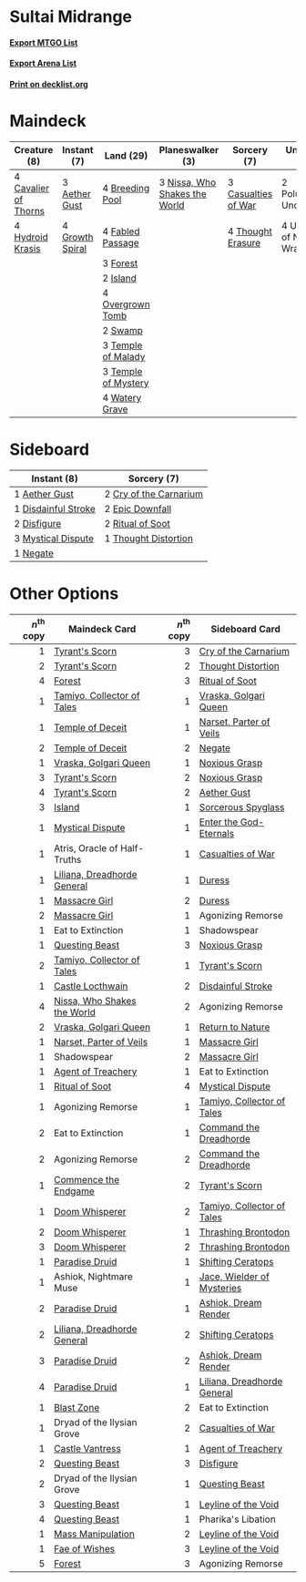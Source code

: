 # Sultai Midrange

#### [Export MTGO List](../collection/Sultai%20Midrange/Sultai%20Midrange.txt)
#### [Export Arena List](../collection/Sultai%20Midrange/Sultai%20Midrange_arena.txt)
#### [Print on decklist.org](http://decklist.org/?deckmain=3%09Aether%20Gust%0A4%09Breeding%20Pool%0A3%09Casualties%20of%20War%0A4%09Cavalier%20of%20Thorns%0A4%09Fabled%20Passage%0A3%09Forest%0A4%09Growth%20Spiral%0A4%09Hydroid%20Krasis%0A2%09Island%0A3%09Nissa,%20Who%20Shakes%20the%20World%0A4%09Overgrown%20Tomb%0A2%09Polukranos,%20Unchained%0A2%09Swamp%0A3%09Temple%20of%20Malady%0A3%09Temple%20of%20Mystery%0A4%09Thought%20Erasure%0A4%09Uro,%20Titan%20of%20Nature's%20Wrath%0A4%09Watery%20Grave&deckside=1%09Aether%20Gust%0A2%09Cry%20of%20the%20Carnarium%0A1%09Disdainful%20Stroke%0A2%09Disfigure%0A2%09Epic%20Downfall%0A3%09Mystical%20Dispute%0A1%09Negate%0A2%09Ritual%20of%20Soot%0A1%09Thought%20Distortion)
# Maindeck

|                                         Creature (8)                                          |                                       Instant (7)                                        |                                          Land (29)                                           |                                            Planeswalker (3)                                            |                                         Sorcery (7)                                          |         Unknown (6)          |
|-----------------------------------------------------------------------------------------------|------------------------------------------------------------------------------------------|----------------------------------------------------------------------------------------------|--------------------------------------------------------------------------------------------------------|----------------------------------------------------------------------------------------------|------------------------------|
|4 [Cavalier of Thorns](http://gatherer.wizards.com/Pages/Card/Details.aspx?multiverseid=466921)|3 [Aether Gust](http://gatherer.wizards.com/Pages/Card/Details.aspx?multiverseid=466796)  |4 [Breeding Pool](http://gatherer.wizards.com/Pages/Card/Details.aspx?multiverseid=97088)     |3 [Nissa, Who Shakes the World](http://gatherer.wizards.com/Pages/Card/Details.aspx?multiverseid=461096)|3 [Casualties of War](http://gatherer.wizards.com/Pages/Card/Details.aspx?multiverseid=461114)|2 Polukranos, Unchained       |
|4 [Hydroid Krasis](http://gatherer.wizards.com/Pages/Card/Details.aspx?multiverseid=457327)    |4 [Growth Spiral](http://gatherer.wizards.com/Pages/Card/Details.aspx?multiverseid=457322)|4 [Fabled Passage](http://gatherer.wizards.com/Pages/Card/Details.aspx?multiverseid=473206)   |                                                                                                        |4 [Thought Erasure](http://gatherer.wizards.com/Pages/Card/Details.aspx?multiverseid=452956)  |4 Uro, Titan of Nature's Wrath|
|                                                                                               |                                                                                          |3 [Forest](http://gatherer.wizards.com/Pages/Card/Details.aspx?multiverseid=439860)           |                                                                                                        |                                                                                              |                              |
|                                                                                               |                                                                                          |2 [Island](http://gatherer.wizards.com/Pages/Card/Details.aspx?multiverseid=439857)           |                                                                                                        |                                                                                              |                              |
|                                                                                               |                                                                                          |4 [Overgrown Tomb](http://gatherer.wizards.com/Pages/Card/Details.aspx?multiverseid=405103)   |                                                                                                        |                                                                                              |                              |
|                                                                                               |                                                                                          |2 [Swamp](http://gatherer.wizards.com/Pages/Card/Details.aspx?multiverseid=439858)            |                                                                                                        |                                                                                              |                              |
|                                                                                               |                                                                                          |3 [Temple of Malady](http://gatherer.wizards.com/Pages/Card/Details.aspx?multiverseid=380515) |                                                                                                        |                                                                                              |                              |
|                                                                                               |                                                                                          |3 [Temple of Mystery](http://gatherer.wizards.com/Pages/Card/Details.aspx?multiverseid=373571)|                                                                                                        |                                                                                              |                              |
|                                                                                               |                                                                                          |4 [Watery Grave](http://gatherer.wizards.com/Pages/Card/Details.aspx?multiverseid=405114)     |                                                                                                        |                                                                                              |                              |


# Sideboard

|                                         Instant (8)                                          |                                           Sorcery (7)                                           |
|----------------------------------------------------------------------------------------------|-------------------------------------------------------------------------------------------------|
|1 [Aether Gust](http://gatherer.wizards.com/Pages/Card/Details.aspx?multiverseid=466796)      |2 [Cry of the Carnarium](http://gatherer.wizards.com/Pages/Card/Details.aspx?multiverseid=457214)|
|1 [Disdainful Stroke](http://gatherer.wizards.com/Pages/Card/Details.aspx?multiverseid=420705)|2 [Epic Downfall](http://gatherer.wizards.com/Pages/Card/Details.aspx?multiverseid=473047)       |
|2 [Disfigure](http://gatherer.wizards.com/Pages/Card/Details.aspx?multiverseid=442076)        |2 [Ritual of Soot](http://gatherer.wizards.com/Pages/Card/Details.aspx?multiverseid=452834)      |
|3 [Mystical Dispute](http://gatherer.wizards.com/Pages/Card/Details.aspx?multiverseid=473020) |1 [Thought Distortion](http://gatherer.wizards.com/Pages/Card/Details.aspx?multiverseid=466871)  |
|1 [Negate](http://gatherer.wizards.com/Pages/Card/Details.aspx?multiverseid=423707)           |                                                                                                 |


# Other Options

|*n*<sup>th</sup> copy|                                            Maindeck Card                                             |*n*<sup>th</sup> copy|                                            Sideboard Card                                            |
|--------------------:|------------------------------------------------------------------------------------------------------|--------------------:|------------------------------------------------------------------------------------------------------|
|                    1|[Tyrant's Scorn](http://gatherer.wizards.com/Pages/Card/Details.aspx?multiverseid=461152)             |                    3|[Cry of the Carnarium](http://gatherer.wizards.com/Pages/Card/Details.aspx?multiverseid=457214)       |
|                    2|[Tyrant's Scorn](http://gatherer.wizards.com/Pages/Card/Details.aspx?multiverseid=461152)             |                    2|[Thought Distortion](http://gatherer.wizards.com/Pages/Card/Details.aspx?multiverseid=466871)         |
|                    4|[Forest](http://gatherer.wizards.com/Pages/Card/Details.aspx?multiverseid=439860)                     |                    3|[Ritual of Soot](http://gatherer.wizards.com/Pages/Card/Details.aspx?multiverseid=452834)             |
|                    1|[Tamiyo, Collector of Tales](http://gatherer.wizards.com/Pages/Card/Details.aspx?multiverseid=461147) |                    1|[Vraska, Golgari Queen](http://gatherer.wizards.com/Pages/Card/Details.aspx?multiverseid=452963)      |
|                    1|[Temple of Deceit](http://gatherer.wizards.com/Pages/Card/Details.aspx?multiverseid=373734)           |                    1|[Narset, Parter of Veils](http://gatherer.wizards.com/Pages/Card/Details.aspx?multiverseid=460988)    |
|                    2|[Temple of Deceit](http://gatherer.wizards.com/Pages/Card/Details.aspx?multiverseid=373734)           |                    2|[Negate](http://gatherer.wizards.com/Pages/Card/Details.aspx?multiverseid=423707)                     |
|                    1|[Vraska, Golgari Queen](http://gatherer.wizards.com/Pages/Card/Details.aspx?multiverseid=452963)      |                    1|[Noxious Grasp](http://gatherer.wizards.com/Pages/Card/Details.aspx?multiverseid=466864)              |
|                    3|[Tyrant's Scorn](http://gatherer.wizards.com/Pages/Card/Details.aspx?multiverseid=461152)             |                    2|[Noxious Grasp](http://gatherer.wizards.com/Pages/Card/Details.aspx?multiverseid=466864)              |
|                    4|[Tyrant's Scorn](http://gatherer.wizards.com/Pages/Card/Details.aspx?multiverseid=461152)             |                    2|[Aether Gust](http://gatherer.wizards.com/Pages/Card/Details.aspx?multiverseid=466796)                |
|                    3|[Island](http://gatherer.wizards.com/Pages/Card/Details.aspx?multiverseid=439857)                     |                    1|[Sorcerous Spyglass](http://gatherer.wizards.com/Pages/Card/Details.aspx?multiverseid=435407)         |
|                    1|[Mystical Dispute](http://gatherer.wizards.com/Pages/Card/Details.aspx?multiverseid=473020)           |                    1|[Enter the God-Eternals](http://gatherer.wizards.com/Pages/Card/Details.aspx?multiverseid=461123)     |
|                    1|Atris, Oracle of Half-Truths                                                                          |                    1|[Casualties of War](http://gatherer.wizards.com/Pages/Card/Details.aspx?multiverseid=461114)          |
|                    1|[Liliana, Dreadhorde General](http://gatherer.wizards.com/Pages/Card/Details.aspx?multiverseid=461024)|                    1|[Duress](http://gatherer.wizards.com/Pages/Card/Details.aspx?multiverseid=14557)                      |
|                    1|[Massacre Girl](http://gatherer.wizards.com/Pages/Card/Details.aspx?multiverseid=461026)              |                    2|[Duress](http://gatherer.wizards.com/Pages/Card/Details.aspx?multiverseid=14557)                      |
|                    2|[Massacre Girl](http://gatherer.wizards.com/Pages/Card/Details.aspx?multiverseid=461026)              |                    1|Agonizing Remorse                                                                                     |
|                    1|Eat to Extinction                                                                                     |                    1|Shadowspear                                                                                           |
|                    1|[Questing Beast](http://gatherer.wizards.com/Pages/Card/Details.aspx?multiverseid=473133)             |                    3|[Noxious Grasp](http://gatherer.wizards.com/Pages/Card/Details.aspx?multiverseid=466864)              |
|                    2|[Tamiyo, Collector of Tales](http://gatherer.wizards.com/Pages/Card/Details.aspx?multiverseid=461147) |                    1|[Tyrant's Scorn](http://gatherer.wizards.com/Pages/Card/Details.aspx?multiverseid=461152)             |
|                    1|[Castle Locthwain](http://gatherer.wizards.com/Pages/Card/Details.aspx?multiverseid=473203)           |                    2|[Disdainful Stroke](http://gatherer.wizards.com/Pages/Card/Details.aspx?multiverseid=420705)          |
|                    4|[Nissa, Who Shakes the World](http://gatherer.wizards.com/Pages/Card/Details.aspx?multiverseid=461096)|                    2|Agonizing Remorse                                                                                     |
|                    2|[Vraska, Golgari Queen](http://gatherer.wizards.com/Pages/Card/Details.aspx?multiverseid=452963)      |                    1|[Return to Nature](http://gatherer.wizards.com/Pages/Card/Details.aspx?multiverseid=461102)           |
|                    1|[Narset, Parter of Veils](http://gatherer.wizards.com/Pages/Card/Details.aspx?multiverseid=460988)    |                    1|[Massacre Girl](http://gatherer.wizards.com/Pages/Card/Details.aspx?multiverseid=461026)              |
|                    1|Shadowspear                                                                                           |                    2|[Massacre Girl](http://gatherer.wizards.com/Pages/Card/Details.aspx?multiverseid=461026)              |
|                    1|[Agent of Treachery](http://gatherer.wizards.com/Pages/Card/Details.aspx?multiverseid=466797)         |                    1|Eat to Extinction                                                                                     |
|                    1|[Ritual of Soot](http://gatherer.wizards.com/Pages/Card/Details.aspx?multiverseid=452834)             |                    4|[Mystical Dispute](http://gatherer.wizards.com/Pages/Card/Details.aspx?multiverseid=473020)           |
|                    1|Agonizing Remorse                                                                                     |                    1|[Tamiyo, Collector of Tales](http://gatherer.wizards.com/Pages/Card/Details.aspx?multiverseid=461147) |
|                    2|Eat to Extinction                                                                                     |                    1|[Command the Dreadhorde](http://gatherer.wizards.com/Pages/Card/Details.aspx?multiverseid=461009)     |
|                    2|Agonizing Remorse                                                                                     |                    2|[Command the Dreadhorde](http://gatherer.wizards.com/Pages/Card/Details.aspx?multiverseid=461009)     |
|                    1|[Commence the Endgame](http://gatherer.wizards.com/Pages/Card/Details.aspx?multiverseid=460972)       |                    2|[Tyrant's Scorn](http://gatherer.wizards.com/Pages/Card/Details.aspx?multiverseid=461152)             |
|                    1|[Doom Whisperer](http://gatherer.wizards.com/Pages/Card/Details.aspx?multiverseid=452819)             |                    2|[Tamiyo, Collector of Tales](http://gatherer.wizards.com/Pages/Card/Details.aspx?multiverseid=461147) |
|                    2|[Doom Whisperer](http://gatherer.wizards.com/Pages/Card/Details.aspx?multiverseid=452819)             |                    1|[Thrashing Brontodon](http://gatherer.wizards.com/Pages/Card/Details.aspx?multiverseid=456570)        |
|                    3|[Doom Whisperer](http://gatherer.wizards.com/Pages/Card/Details.aspx?multiverseid=452819)             |                    2|[Thrashing Brontodon](http://gatherer.wizards.com/Pages/Card/Details.aspx?multiverseid=456570)        |
|                    1|[Paradise Druid](http://gatherer.wizards.com/Pages/Card/Details.aspx?multiverseid=461098)             |                    1|[Shifting Ceratops](http://gatherer.wizards.com/Pages/Card/Details.aspx?multiverseid=466948)          |
|                    1|Ashiok, Nightmare Muse                                                                                |                    1|[Jace, Wielder of Mysteries](http://gatherer.wizards.com/Pages/Card/Details.aspx?multiverseid=460981) |
|                    2|[Paradise Druid](http://gatherer.wizards.com/Pages/Card/Details.aspx?multiverseid=461098)             |                    1|[Ashiok, Dream Render](http://gatherer.wizards.com/Pages/Card/Details.aspx?multiverseid=461155)       |
|                    2|[Liliana, Dreadhorde General](http://gatherer.wizards.com/Pages/Card/Details.aspx?multiverseid=461024)|                    2|[Shifting Ceratops](http://gatherer.wizards.com/Pages/Card/Details.aspx?multiverseid=466948)          |
|                    3|[Paradise Druid](http://gatherer.wizards.com/Pages/Card/Details.aspx?multiverseid=461098)             |                    2|[Ashiok, Dream Render](http://gatherer.wizards.com/Pages/Card/Details.aspx?multiverseid=461155)       |
|                    4|[Paradise Druid](http://gatherer.wizards.com/Pages/Card/Details.aspx?multiverseid=461098)             |                    1|[Liliana, Dreadhorde General](http://gatherer.wizards.com/Pages/Card/Details.aspx?multiverseid=461024)|
|                    1|[Blast Zone](http://gatherer.wizards.com/Pages/Card/Details.aspx?multiverseid=461171)                 |                    2|Eat to Extinction                                                                                     |
|                    1|Dryad of the Ilysian Grove                                                                            |                    2|[Casualties of War](http://gatherer.wizards.com/Pages/Card/Details.aspx?multiverseid=461114)          |
|                    1|[Castle Vantress](http://gatherer.wizards.com/Pages/Card/Details.aspx?multiverseid=473204)            |                    1|[Agent of Treachery](http://gatherer.wizards.com/Pages/Card/Details.aspx?multiverseid=466797)         |
|                    2|[Questing Beast](http://gatherer.wizards.com/Pages/Card/Details.aspx?multiverseid=473133)             |                    3|[Disfigure](http://gatherer.wizards.com/Pages/Card/Details.aspx?multiverseid=442076)                  |
|                    2|Dryad of the Ilysian Grove                                                                            |                    1|[Questing Beast](http://gatherer.wizards.com/Pages/Card/Details.aspx?multiverseid=473133)             |
|                    3|[Questing Beast](http://gatherer.wizards.com/Pages/Card/Details.aspx?multiverseid=473133)             |                    1|[Leyline of the Void](http://gatherer.wizards.com/Pages/Card/Details.aspx?multiverseid=107682)        |
|                    4|[Questing Beast](http://gatherer.wizards.com/Pages/Card/Details.aspx?multiverseid=473133)             |                    1|Pharika's Libation                                                                                    |
|                    1|[Mass Manipulation](http://gatherer.wizards.com/Pages/Card/Details.aspx?multiverseid=457186)          |                    2|[Leyline of the Void](http://gatherer.wizards.com/Pages/Card/Details.aspx?multiverseid=107682)        |
|                    1|[Fae of Wishes](http://gatherer.wizards.com/Pages/Card/Details.aspx?multiverseid=473006)              |                    3|[Leyline of the Void](http://gatherer.wizards.com/Pages/Card/Details.aspx?multiverseid=107682)        |
|                    5|[Forest](http://gatherer.wizards.com/Pages/Card/Details.aspx?multiverseid=439860)                     |                    3|Agonizing Remorse                                                                                     |

